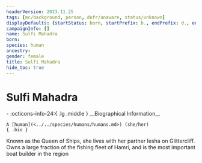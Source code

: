 ```yaml
---
headerVersion: 2023.11.25
tags: [mc/background, person, dufr/unaware, status/unknown]
displayDefaults: {startStatus: born, startPrefix: b., endPrefix: d., endStatus: died}
campaignInfo: []
name: Sulfi Mahadra
born:
species: human
ancestry:
gender: female
title: Sulfi Mahadra
hide_toc: true
---
```


# Sulfi Mahadra
<div class="grid cards ext-narrow-margin ext-one-column" markdown>
- :octicons-info-24:{ .lg .middle } __Biographical Information__

    A [human](<../../species/humans/humans.md>) (she/her)  
    { .bio }

</div>


Known as the Queen of Ships, she lives with her partner Iesha on Glittercliff. Owns a large fraction of the fishing fleet of Hamri, and is the most important boat builder in the region